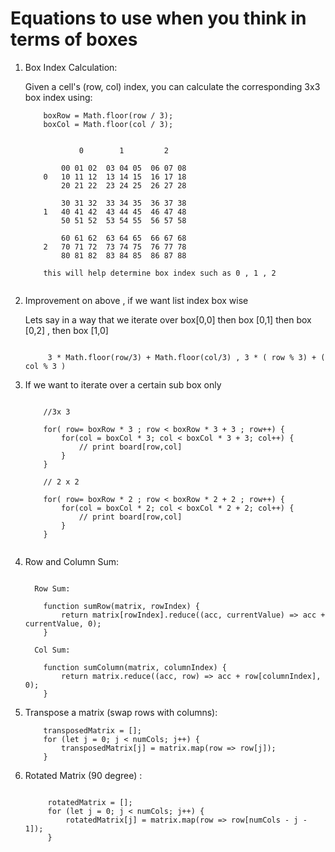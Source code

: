 
# Equations to use when you think in terms of boxes 

1. Box Index Calculation:
   
   Given a cell's (row, col) index, you can calculate the corresponding 3x3 box index using:
    
    ```
        boxRow = Math.floor(row / 3);
        boxCol = Math.floor(col / 3);

    ```

    ```

                0        1         2 

            00 01 02  03 04 05  06 07 08
        0   10 11 12  13 14 15  16 17 18
            20 21 22  23 24 25  26 27 28

            30 31 32  33 34 35  36 37 38
        1   40 41 42  43 44 45  46 47 48
            50 51 52  53 54 55  56 57 58

            60 61 62  63 64 65  66 67 68
        2   70 71 72  73 74 75  76 77 78
            80 81 82  83 84 85  86 87 88

        this will help determine box index such as 0 , 1 , 2 

    
    ```

2. Improvement on above , if we want list index box wise 

   Lets say in a way that we iterate over box[0,0] then box [0,1] then box [0,2] , then box [1,0]


   ```
   
        3 * Math.floor(row/3) + Math.floor(col/3) , 3 * ( row % 3) + ( col % 3 )
   
   ```


3. If we want to iterate over a certain sub box only 

    ```

        //3x 3

        for( row= boxRow * 3 ; row < boxRow * 3 + 3 ; row++) {
            for(col = boxCol * 3; col < boxCol * 3 + 3; col++) {
                // print board[row,col]
            }
        }

        // 2 x 2

        for( row= boxRow * 2 ; row < boxRow * 2 + 2 ; row++) {
            for(col = boxCol * 2; col < boxCol * 2 + 2; col++) {
                // print board[row,col]
            }
        }

    
    ```

4. Row and Column Sum:

    ```

      Row Sum:

        function sumRow(matrix, rowIndex) {
            return matrix[rowIndex].reduce((acc, currentValue) => acc + currentValue, 0);
        }   

      Col Sum:

        function sumColumn(matrix, columnIndex) {
            return matrix.reduce((acc, row) => acc + row[columnIndex], 0);
        }
   
    ```


5. Transpose a matrix (swap rows with columns):


    ```
        transposedMatrix = [];
        for (let j = 0; j < numCols; j++) {
            transposedMatrix[j] = matrix.map(row => row[j]);
        }
    
    ```

6. Rotated Matrix (90 degree) :

   ```
   
        rotatedMatrix = [];
        for (let j = 0; j < numCols; j++) {
            rotatedMatrix[j] = matrix.map(row => row[numCols - j - 1]);
        }
   
   ```